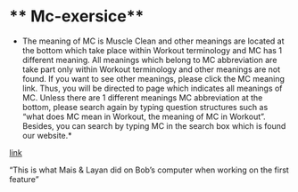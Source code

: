 # ** Mc-exersice**

* The meaning of MC is Muscle Clean and other meanings are located at the bottom which take place within Workout terminology and MC has 1 different meaning. All meanings which belong to MC abbreviation are take part only within Workout terminology and other meanings are not found. If you want to see other meanings, please click the MC meaning link. Thus, you will be directed to page which indicates all meanings of MC.
Unless there are 1 different meanings MC abbreviation at the bottom, please search again by typing question structures such as “what does MC mean in Workout, the meaning of MC in Workout”. Besides, you can search by typing MC in the search box which is found our website.*


[link](https://acronym24.com/mc-meaning-in-workout/)

“This is what Mais & Layan did on Bob’s computer when working on the first feature”